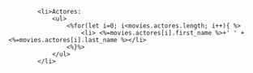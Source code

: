 <!-- <li>Para que me muestre a los actores....Pertence al género <%=movies.genre%> </li>  <%=movies.actores%>  -->

            <li>Actores:
                <ul>
                    <%for(let i=0; i<movies.actores.length; i++){ %>
                        <li> <%=movies.actores[i].first_name %>+' ' +<%=movies.actores[i].last_name %></li>
                    <%}%>
                </ul>
            </li>
